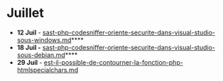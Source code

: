 # Juillet

* **12 Juil** - [sast-php-codesniffer-oriente-securite-dans-visual-studio-sous-windows.md](../../../archives/2022/juillet/sast-php-codesniffer-oriente-securite-dans-visual-studio-sous-windows.md "mention")****
* **18 Juil -** [sast-php-codesniffer-oriente-securite-dans-visual-studio-sous-debian.md](../../../archives/2022/juillet/sast-php-codesniffer-oriente-securite-dans-visual-studio-sous-debian.md "mention")****
* **29 Juil** - [est-il-possible-de-contourner-la-fonction-php-htmlspecialchars.md](est-il-possible-de-contourner-la-fonction-php-htmlspecialchars.md "mention")
